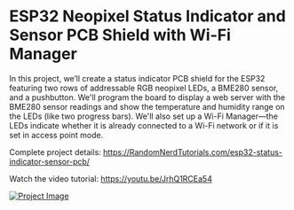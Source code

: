 # ESP32 Neopixel Status Indicator and Sensor PCB Shield with Wi-Fi Manager

In this project, we’ll create a status indicator PCB shield for the ESP32 featuring two rows of addressable RGB neopixel LEDs, a BME280 sensor, and a pushbutton. We'll program the board to display a web server with the BME280 sensor readings and show the temperature and humidity range on the LEDs (like two progress bars). We'll also set up a Wi-Fi Manager⁠—the LEDs indicate whether it is already connected to a Wi-Fi network or if it is set in access point mode.

Complete project details: https://RandomNerdTutorials.com/esp32-status-indicator-sensor-pcb/

Watch the video tutorial: https://youtu.be/JrhQ1RCEa54

[![Project Image]()](https://RandomNerdTutorials.com/esp32-status-indicator-sensor-pcb/)
